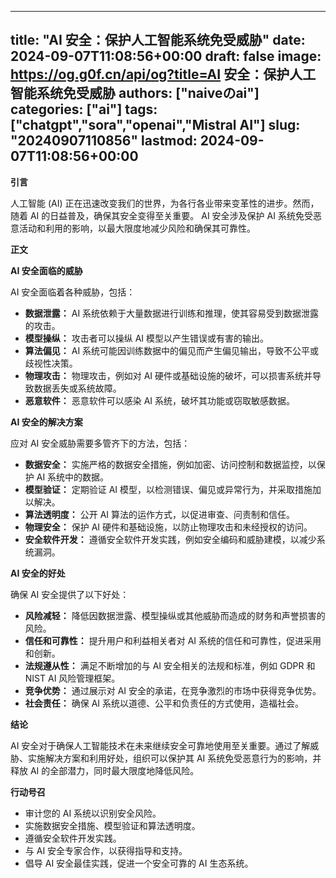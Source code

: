 
---
title: "AI 安全：保护人工智能系统免受威胁"
date: 2024-09-07T11:08:56+00:00
draft: false
image: https://og.g0f.cn/api/og?title=AI 安全：保护人工智能系统免受威胁
authors: ["naiveのai"]
categories: ["ai"]
tags: ["chatgpt","sora","openai","Mistral AI"]
slug: "20240907110856"
lastmod: 2024-09-07T11:08:56+00:00
---
**引言**

人工智能 (AI) 正在迅速改变我们的世界，为各行各业带来变革性的进步。然而，随着 AI 的日益普及，确保其安全变得至关重要。 AI 安全涉及保护 AI 系统免受恶意活动和利用的影响，以最大限度地减少风险和确保其可靠性。

**正文**

**AI 安全面临的威胁**

AI 安全面临着各种威胁，包括：

- **数据泄露：** AI 系统依赖于大量数据进行训练和推理，使其容易受到数据泄露的攻击。
- **模型操纵：** 攻击者可以操纵 AI 模型以产生错误或有害的输出。
- **算法偏见：** AI 系统可能因训练数据中的偏见而产生偏见输出，导致不公平或歧视性决策。
- **物理攻击：** 物理攻击，例如对 AI 硬件或基础设施的破坏，可以损害系统并导致数据丢失或系统故障。
- **恶意软件：** 恶意软件可以感染 AI 系统，破坏其功能或窃取敏感数据。

**AI 安全的解决方案**

应对 AI 安全威胁需要多管齐下的方法，包括：

- **数据安全：** 实施严格的数据安全措施，例如加密、访问控制和数据监控，以保护 AI 系统中的数据。
- **模型验证：** 定期验证 AI 模型，以检测错误、偏见或异常行为，并采取措施加以解决。
- **算法透明度：** 公开 AI 算法的运作方式，以促进审查、问责制和信任。
- **物理安全：** 保护 AI 硬件和基础设施，以防止物理攻击和未经授权的访问。
- **安全软件开发：** 遵循安全软件开发实践，例如安全编码和威胁建模，以减少系统漏洞。

**AI 安全的好处**

确保 AI 安全提供了以下好处：

- **风险减轻：** 降低因数据泄露、模型操纵或其他威胁而造成的财务和声誉损害的风险。
- **信任和可靠性：** 提升用户和利益相关者对 AI 系统的信任和可靠性，促进采用和创新。
- **法规遵从性：** 满足不断增加的与 AI 安全相关的法规和标准，例如 GDPR 和 NIST AI 风险管理框架。
- **竞争优势：** 通过展示对 AI 安全的承诺，在竞争激烈的市场中获得竞争优势。
- **社会责任：** 确保 AI 系统以道德、公平和负责任的方式使用，造福社会。

**结论**

AI 安全对于确保人工智能技术在未来继续安全可靠地使用至关重要。通过了解威胁、实施解决方案和利用好处，组织可以保护其 AI 系统免受恶意行为的影响，并释放 AI 的全部潜力，同时最大限度地降低风险。

**行动号召**

* 审计您的 AI 系统以识别安全风险。
* 实施数据安全措施、模型验证和算法透明度。
* 遵循安全软件开发实践。
* 与 AI 安全专家合作，以获得指导和支持。
* 倡导 AI 安全最佳实践，促进一个安全可靠的 AI 生态系统。